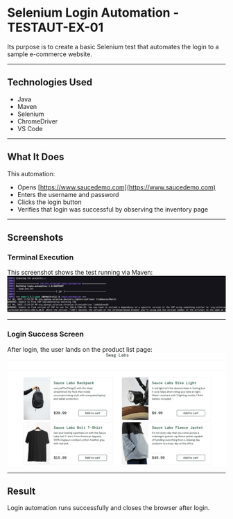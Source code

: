# Selenium Login Automation - TESTAUT-EX-01

Its purpose is to create a basic Selenium test that automates the login to a sample e-commerce website.

---

## Technologies Used
- Java
- Maven
- Selenium
- ChromeDriver
- VS Code

---

## What It Does

This automation:
- Opens [https://www.saucedemo.com](https://www.saucedemo.com)
- Enters the username and password
- Clicks the login button
- Verifies that login was successful by observing the inventory page

---

##  Screenshots

###  Terminal Execution
This screenshot shows the test running via Maven:
![Terminal Execution](screenshots/terminal-login-execution.png)

---

### Login Success Screen
After login, the user lands on the product list page:
![Login Success](screenshots/login-success-swag-labs.png)

---

## Result

Login automation runs successfully and closes the browser after login.
